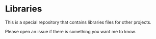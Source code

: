 # Libraries

This is a special repository that contains libraries files for other projects. 

Please open an issue if there is something you want me to know. 
